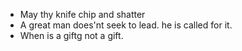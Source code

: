 * May thy knife chip and shatter
* A great man does'nt seek to lead. he is called for it.
* When is a giftg not a gift.